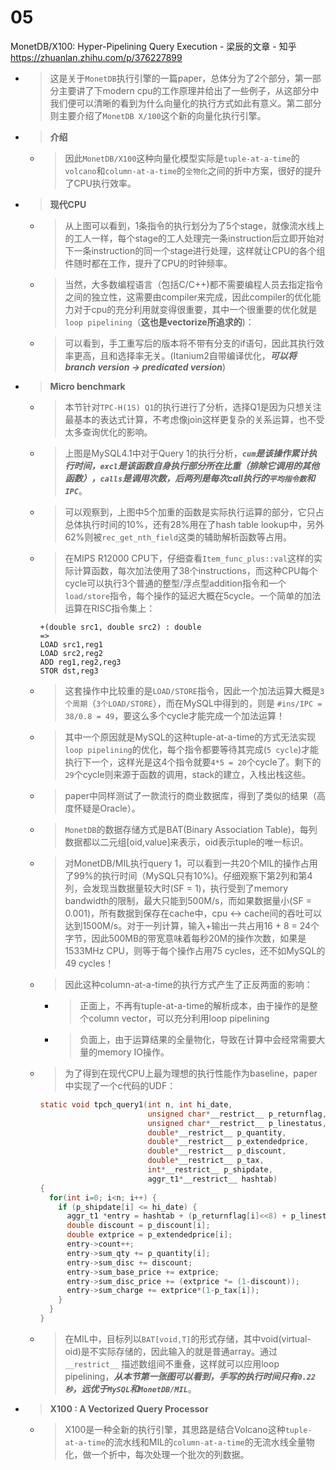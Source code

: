 
# 05

MonetDB/X100: Hyper-Pipelining Query Execution - 梁辰的文章 - 知乎 https://zhuanlan.zhihu.com/p/376227899
- > 这是关于`MonetDB`执行引擎的一篇paper，总体分为了2个部分，第一部分主要讲了下modern cpu的工作原理并给出了一些例子，从这部分中我们便可以清晰的看到为什么向量化的执行方式如此有意义。第二部分则主要介绍了`MonetDB X/100`这个新的向量化执行引擎。
- > **介绍**
  * > 因此`MonetDB/X100`这种向量化模型实际是`tuple-at-a-time`的`volcano`和`column-at-a-time`的`全物化`之间的折中方案，很好的提升了CPU执行效率。
- > **现代CPU**
  * > 从上图可以看到，1条指令的执行划分为了5个stage，就像流水线上的工人一样，每个stage的工人处理完一条instruction后立即开始对下一条instruction的同一个stage进行处理，这样就让CPU的各个组件随时都在工作，提升了CPU的时钟频率。
  * > 当然，大多数编程语言（包括C/C++)都不需要编程人员去指定指令之间的独立性，这需要由compiler来完成，因此compiler的优化能力对于cpu的充分利用就变得很重要，其中一个很重要的优化就是`loop pipelining`（**这也是vectorize所追求的**)：
  * > 可以看到，手工重写后的版本将不带有分支的if语句，因此其执行效率更高，且和选择率无关。(Itanium2自带编译优化，***可以将branch version -> predicated version***)
- > **Micro benchmark**
  * > 本节针对`TPC-H(1S) Q1`的执行进行了分析，选择Q1是因为只想关注最基本的表达式计算，不考虑像join这样更复杂的关系运算，也不受太多查询优化的影响。
  * > 上图是MySQL4.1中对于Query 1的执行分析，***`cum`是该操作累计执行时间，`excl`是该函数自身执行部分所在比重（排除它调用的其他函数），`calls`是调用次数，后两列是每次call执行的`平均指令数`和`IPC`***。
  * > 可以观察到，上图中5个加重的函数是实际执行运算的部分，它只占总体执行时间的10%，还有28%用在了hash table lookup中，另外62%则被`rec_get_nth_field`这类的辅助解析函数等占用。
  * > 在MIPS R12000 CPU下，仔细查看`Item_func_plus::val`这样的实际计算函数，每次加法使用了38个instructions，而这种CPU每个cycle可以执行3个普通的整型/浮点型addition指令和一个`load/store`指令，每个操作的延迟大概在5cycle。一个简单的加法运算在RISC指令集上：
    ```risc
    +(double src1, double src2) : double
    =>
    LOAD src1,reg1
    LOAD src2,reg2
    ADD reg1,reg2,reg3
    STOR dst,reg3
    ```
  * > 这套操作中比较重的是`LOAD/STORE`指令，因此一个加法运算大概是`3个周期`（`3个LOAD/STORE`），而在MySQL中得到的，则是 `#ins/IPC = 38/0.8 = 49`，要这么多个cycle才能完成一个加法运算！
  * > 其中一个原因就是MySQL的这种tuple-at-a-time的方式无法实现`loop pipelining`的优化，每个指令都要等待其完成(`5 cycle`)才能执行下一个，这样光是这4个指令就要`4*5 = 20`个cycle了。剩下的`29`个cycle则来源于函数的调用，stack的建立，入栈出栈这些。
  * > paper中同样测试了一款流行的商业数据库，得到了类似的结果（高度怀疑是Oracle）。
  * > `MonetDB`的数据存储方式是BAT(Binary Association Table)，每列数据都以二元组[oid,value]来表示，oid表示tuple的唯一标识。
  * > 对MonetDB/MIL执行query 1，可以看到一共20个MIL的操作占用了99%的执行时间（MySQL只有10%)。仔细观察下第2列和第4列，会发现当数据量较大时(SF = 1)，执行受到了memory bandwidth的限制，最大只能到500M/s，而如果数据量小(SF = 0.001)，所有数据到保存在cache中，cpu <-> cache间的吞吐可以达到1500M/s。对于一列计算，输入+输出一共占用16 + 8 = 24个字节，因此500MB的带宽意味着每秒20M的操作次数，如果是1533MHz CPU，则等于每个操作占用75 cycles，还不如MySQL的49 cycles！
  * > 因此这种column-at-a-time的执行方式产生了正反两面的影响：
    + > 正面上，不再有tuple-at-a-time的解析成本，由于操作的是整个column vector，可以充分利用loop pipelining
    + > 负面上，由于运算结果的全量物化，导致在计算中会经常需要大量的memory IO操作。
  * > 为了得到在现代CPU上最为理想的执行性能作为baseline，paper中实现了一个c代码的UDF：
    ```c
    static void tpch_query1(int n, int hi_date,
                            unsigned char*__restrict__ p_returnflag,
                            unsigned char*__restrict__ p_linestatus,
                            double*__restrict__ p_quantity,
                            double*__restrict__ p_extendedprice,
                            double*__restrict__ p_discount,
                            double*__restrict__ p_tax,
                            int*__restrict__ p_shipdate,
                            aggr_t1*__restrict__ hashtab)
    {
      for(int i=0; i<n; i++) {
        if (p_shipdate[i] <= hi_date) {
          aggr_t1 *entry = hashtab + (p_returnflag[i]<<8) + p_linestatus[i];
          double discount = p_discount[i];
          double extprice = p_extendedprice[i];
          entry->count++;
          entry->sum_qty += p_quantity[i];
          entry->sum_disc += discount;
          entry->sum_base_price += extprice;
          entry->sum_disc_price += (extprice *= (1-discount));
          entry->sum_charge += extprice*(1-p_tax[i]);
        }
      }
    }
    ```
  * > 在MIL中，目标列以`BAT[void,T]`的形式存储，其中void(virtual-oid)是不实际存储的，因此输入的就是普通array。通过 `__restrict__` 描述数组间不重叠，这样就可以应用loop pipelining，***从本节第一张图可以看到，手写的执行时间只有`0.22秒`，远优于`MySQL`和`MonetDB/MIL`***。
- > **X100 : A Vectorized Query Processor**
  * > X100是一种全新的执行引擎，其思路是结合Volcano这种`tuple-at-a-time`的流水线和MIL的`column-at-a-time`的无流水线全量物化，做一个折中，每次处理一个批次的列数据。
